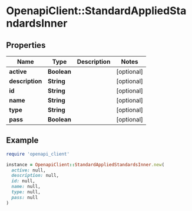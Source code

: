 # OpenapiClient::StandardAppliedStandardsInner

## Properties

| Name | Type | Description | Notes |
| ---- | ---- | ----------- | ----- |
| **active** | **Boolean** |  | [optional] |
| **description** | **String** |  | [optional] |
| **id** | **String** |  | [optional] |
| **name** | **String** |  | [optional] |
| **type** | **String** |  | [optional] |
| **pass** | **Boolean** |  | [optional] |

## Example

```ruby
require 'openapi_client'

instance = OpenapiClient::StandardAppliedStandardsInner.new(
  active: null,
  description: null,
  id: null,
  name: null,
  type: null,
  pass: null
)
```

